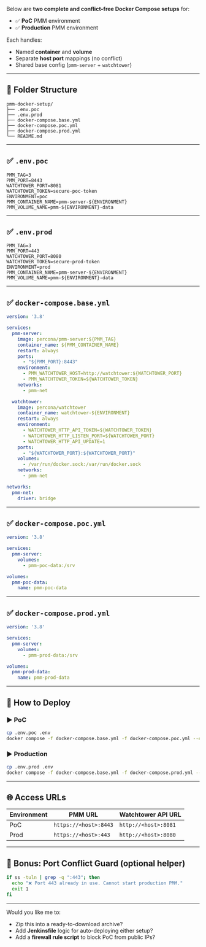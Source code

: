 Below are **two complete and conflict-free Docker Compose setups** for:

* ✅ **PoC** PMM environment
* ✅ **Production** PMM environment

Each handles:

* Named **container** and **volume**
* Separate **host port** mappings (no conflict)
* Shared base config (`pmm-server` + `watchtower`)

---

## 📁 Folder Structure

```
pmm-docker-setup/
├── .env.poc
├── .env.prod
├── docker-compose.base.yml
├── docker-compose.poc.yml
├── docker-compose.prod.yml
└── README.md
```

---

## ✅ `.env.poc`

```env
PMM_TAG=3
PMM_PORT=8443
WATCHTOWER_PORT=8081
WATCHTOWER_TOKEN=secure-poc-token
ENVIRONMENT=poc
PMM_CONTAINER_NAME=pmm-server-${ENVIRONMENT}
PMM_VOLUME_NAME=pmm-${ENVIRONMENT}-data
```

---

## ✅ `.env.prod`

```env
PMM_TAG=3
PMM_PORT=443
WATCHTOWER_PORT=8080
WATCHTOWER_TOKEN=secure-prod-token
ENVIRONMENT=prod
PMM_CONTAINER_NAME=pmm-server-${ENVIRONMENT}
PMM_VOLUME_NAME=pmm-${ENVIRONMENT}-data
```

---

## ✅ `docker-compose.base.yml`

```yaml
version: '3.8'

services:
  pmm-server:
    image: percona/pmm-server:${PMM_TAG}
    container_name: ${PMM_CONTAINER_NAME}
    restart: always
    ports:
      - "${PMM_PORT}:8443"
    environment:
      - PMM_WATCHTOWER_HOST=http://watchtower:${WATCHTOWER_PORT}
      - PMM_WATCHTOWER_TOKEN=${WATCHTOWER_TOKEN}
    networks:
      - pmm-net

  watchtower:
    image: percona/watchtower
    container_name: watchtower-${ENVIRONMENT}
    restart: always
    environment:
      - WATCHTOWER_HTTP_API_TOKEN=${WATCHTOWER_TOKEN}
      - WATCHTOWER_HTTP_LISTEN_PORT=${WATCHTOWER_PORT}
      - WATCHTOWER_HTTP_API_UPDATE=1
    ports:
      - "${WATCHTOWER_PORT}:${WATCHTOWER_PORT}"
    volumes:
      - /var/run/docker.sock:/var/run/docker.sock
    networks:
      - pmm-net

networks:
  pmm-net:
    driver: bridge
```

---

## ✅ `docker-compose.poc.yml`

```yaml
version: '3.8'

services:
  pmm-server:
    volumes:
      - pmm-poc-data:/srv

volumes:
  pmm-poc-data:
    name: pmm-poc-data
```

---

## ✅ `docker-compose.prod.yml`

```yaml
version: '3.8'

services:
  pmm-server:
    volumes:
      - pmm-prod-data:/srv

volumes:
  pmm-prod-data:
    name: pmm-prod-data
```

---

## 🚀 How to Deploy

### ▶ PoC

```bash
cp .env.poc .env
docker compose -f docker-compose.base.yml -f docker-compose.poc.yml --env-file .env up -d
```

### ▶ Production

```bash
cp .env.prod .env
docker compose -f docker-compose.base.yml -f docker-compose.prod.yml --env-file .env up -d
```

---

## 🌐 Access URLs

| Environment | PMM URL               | Watchtower API URL   |
| ----------- | --------------------- | -------------------- |
| PoC         | `https://<host>:8443` | `http://<host>:8081` |
| Prod        | `https://<host>:443`  | `http://<host>:8080` |

---

## 🛑 Bonus: Port Conflict Guard (optional helper)

```bash
if ss -tuln | grep -q ":443"; then
  echo "❌ Port 443 already in use. Cannot start production PMM."
  exit 1
fi
```

---

Would you like me to:

* Zip this into a ready-to-download archive?
* Add **Jenkinsfile** logic for auto-deploying either setup?
* Add a **firewall rule script** to block PoC from public IPs?
